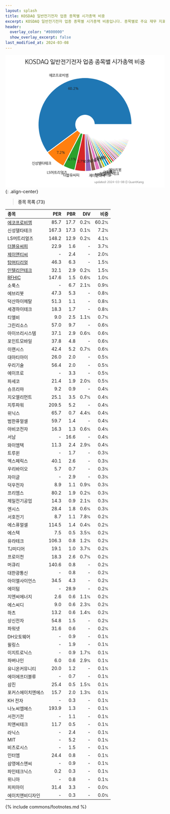 ```yaml
---
layout: splash
title: KOSDAQ 일반전기전자 업종 종목별 시가총액 비중
excerpt: KOSDAQ 일반전기전자 업종 종목별 시가총액 비중입니다. 종목별로 주요 재무 지표를 함께 표시합니다.
header:
  overlay_color: "#800000"
  show_overlay_excerpt: false
last_modified_at: 2024-03-08
---
```



![KOSDAQ 일반전기전자 업종 종목별 시가총액 비중](/stats/sector/images/kosdaq_업종_일반전기전자_종목.png){: .align-center}


> **종목 목록 (73)**<a id="list"></a>

| **종목** | **PER** | **PBR** | **DIV** | **비중** |
| :------- | ------: | ------: | ------: | -------: |
| [에코프로비엠](/247540/) | 85.7 | 17.7 | 0.2<small>%</small> | 60.2<small>%</small> |
| 신성델타테크 | 167.3 | 17.3 | 0.1<small>%</small> | 7.2<small>%</small> |
| LS머트리얼즈 | 148.2 | 12.9 | 0.2<small>%</small> | 4.1<small>%</small> |
| [더블유씨피](/393890/) | 22.9 | 1.6 | - | 3.7<small>%</small> |
| [제이앤티씨](/204270/) | - | 2.4 | - | 2.0<small>%</small> |
| [탑머티리얼](/360070/) | 46.3 | 6.3 | - | 1.5<small>%</small> |
| [인텔리안테크](/189300/) | 32.1 | 2.9 | 0.2<small>%</small> | 1.5<small>%</small> |
| [RFHIC](/218410/) | 147.6 | 1.5 | 0.6<small>%</small> | 1.0<small>%</small> |
| 소룩스 | - | 6.7 | 2.1<small>%</small> | 0.9<small>%</small> |
| 에브리봇 | 47.3 | 5.3 | - | 0.8<small>%</small> |
| 덕산하이메탈 | 51.3 | 1.1 | - | 0.8<small>%</small> |
| 세경하이테크 | 18.3 | 1.7 | - | 0.8<small>%</small> |
| 티엘비 | 9.0 | 2.5 | 1.1<small>%</small> | 0.7<small>%</small> |
| 그린리소스 | 57.0 | 9.7 | - | 0.6<small>%</small> |
| 아이쓰리시스템 | 37.1 | 2.9 | 0.6<small>%</small> | 0.6<small>%</small> |
| 포인트모바일 | 37.8 | 4.8 | - | 0.6<small>%</small> |
| 이랜시스 | 42.4 | 5.2 | 0.7<small>%</small> | 0.6<small>%</small> |
| 대아티아이 | 26.0 | 2.0 | - | 0.5<small>%</small> |
| 우리기술 | 56.4 | 2.0 | - | 0.5<small>%</small> |
| 에이프로 | - | 3.3 | - | 0.5<small>%</small> |
| 파세코 | 21.4 | 1.9 | 2.0<small>%</small> | 0.5<small>%</small> |
| 슈프리마 | 9.2 | 0.9 | - | 0.4<small>%</small> |
| 지오엘리먼트 | 25.1 | 3.5 | 0.7<small>%</small> | 0.4<small>%</small> |
| 지투파워 | 209.5 | 5.2 | - | 0.4<small>%</small> |
| 위닉스 | 65.7 | 0.7 | 4.4<small>%</small> | 0.4<small>%</small> |
| 범한퓨얼셀 | 59.7 | 1.4 | - | 0.4<small>%</small> |
| 아비코전자 | 16.3 | 1.3 | 0.6<small>%</small> | 0.4<small>%</small> |
| 서남 | - | 16.6 | - | 0.4<small>%</small> |
| 와이엠텍 | 11.3 | 2.4 | 2.9<small>%</small> | 0.4<small>%</small> |
| 트루윈 | - | 1.7 | - | 0.3<small>%</small> |
| 엑스페릭스 | 40.1 | 2.6 | - | 0.3<small>%</small> |
| 우리바이오 | 5.7 | 0.7 | - | 0.3<small>%</small> |
| 자이글 | - | 2.9 | - | 0.3<small>%</small> |
| 덕우전자 | 8.9 | 1.1 | 0.9<small>%</small> | 0.3<small>%</small> |
| 프리엠스 | 80.2 | 1.9 | 0.2<small>%</small> | 0.3<small>%</small> |
| 제일전기공업 | 14.3 | 0.9 | 2.1<small>%</small> | 0.3<small>%</small> |
| 엔시스 | 28.4 | 1.8 | 0.6<small>%</small> | 0.3<small>%</small> |
| 서호전기 | 8.7 | 1.1 | 7.8<small>%</small> | 0.2<small>%</small> |
| 에스퓨얼셀 | 114.5 | 1.4 | 0.4<small>%</small> | 0.2<small>%</small> |
| 에스텍 | 7.5 | 0.5 | 3.5<small>%</small> | 0.2<small>%</small> |
| 유라테크 | 106.3 | 0.8 | 1.2<small>%</small> | 0.2<small>%</small> |
| TJ미디어 | 19.1 | 1.0 | 3.7<small>%</small> | 0.2<small>%</small> |
| 프로이천 | 18.3 | 2.6 | 0.7<small>%</small> | 0.2<small>%</small> |
| 머큐리 | 140.6 | 0.8 | - | 0.2<small>%</small> |
| 대한광통신 | - | 0.8 | - | 0.2<small>%</small> |
| 아이엘사이언스 | 34.5 | 4.3 | - | 0.2<small>%</small> |
| 에이텀 | - | 28.9 | - | 0.2<small>%</small> |
| 지엔씨에너지 | 2.6 | 0.6 | 1.1<small>%</small> | 0.2<small>%</small> |
| 에스씨디 | 9.0 | 0.6 | 2.3<small>%</small> | 0.2<small>%</small> |
| 하츠 | 13.2 | 0.6 | 1.4<small>%</small> | 0.2<small>%</small> |
| 상신전자 | 54.8 | 1.5 | - | 0.2<small>%</small> |
| 파워넷 | 31.6 | 0.6 | - | 0.2<small>%</small> |
| DH오토웨어 | - | 0.9 | - | 0.1<small>%</small> |
| 윌링스 | - | 1.9 | - | 0.1<small>%</small> |
| 이지트로닉스 | - | 0.9 | 1.7<small>%</small> | 0.1<small>%</small> |
| 파버나인 | 6.0 | 0.6 | 2.9<small>%</small> | 0.1<small>%</small> |
| 유니온커뮤니티 | 20.0 | 1.2 | - | 0.1<small>%</small> |
| 에이에프더블류 | - | 0.7 | - | 0.1<small>%</small> |
| 삼진 | 25.4 | 0.5 | 1.5<small>%</small> | 0.1<small>%</small> |
| 포커스에이치엔에스 | 15.7 | 2.0 | 1.3<small>%</small> | 0.1<small>%</small> |
| KH 전자 | - | 0.3 | - | 0.1<small>%</small> |
| 나노씨엠에스 | 193.9 | 1.3 | - | 0.1<small>%</small> |
| 서전기전 | - | 1.1 | - | 0.1<small>%</small> |
| 피앤씨테크 | 11.7 | 0.5 | - | 0.1<small>%</small> |
| 라닉스 | - | 2.4 | - | 0.1<small>%</small> |
| MIT | - | 5.2 | - | 0.1<small>%</small> |
| 비츠로시스 | - | 1.5 | - | 0.1<small>%</small> |
| 인터엠 | 24.4 | 0.8 | - | 0.1<small>%</small> |
| 삼영에스앤씨 | - | 0.9 | - | 0.1<small>%</small> |
| 파인테크닉스 | 0.2 | 0.3 | - | 0.1<small>%</small> |
| 위니아 | - | 0.8 | - | 0.1<small>%</small> |
| 피피아이 | 31.4 | 3.3 | - | 0.0<small>%</small> |
| 에이치앤비디자인 | - | 0.3 | - | 0.0<small>%</small> |

{% include commons/footnotes.md %}